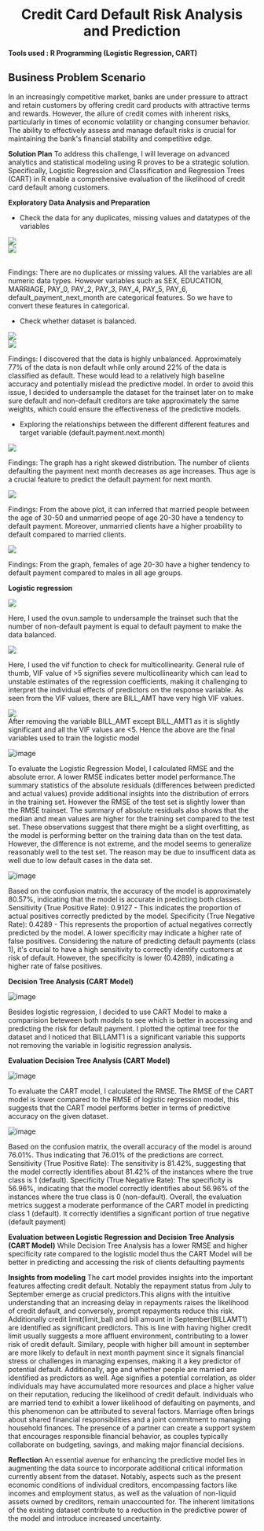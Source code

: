 <div align="center"><h1>Credit Card Default Risk Analysis and Prediction</h1></div>

__Tools used : R Programming (Logistic Regression, CART)__

__Business Problem Scenario__
-------
In an increasingly competitive market, banks are under pressure to attract and retain customers by offering credit card products with attractive terms and rewards. However, the allure of credit comes with inherent risks, particularly in times of economic volatility or changing consumer behavior. The ability to effectively assess and manage default risks is crucial for maintaining the bank's financial stability and competitive edge.


__Solution Plan__
To address this challenge, I will leverage on advanced analytics and statistical modeling using R proves to be a strategic solution. Specifically, Logistic Regression and Classification and Regression Trees (CART) in R enable a comprehensive evaluation of the likelihood of credit card default among customers. 


__Exploratory Data Analysis and Preparation__

+ Check the data for any duplicates, missing values and datatypes of the variables

<div align="left"><img src="images/data_types.png"/></div>
<div align="left"><img src="images/duplicate_missing.png"/></div>

<br>
  
Findings: There are no duplicates or missing values. All the variables are all numeric data types. However variables such as SEX, EDUCATION, MARRIAGE, PAY_0, PAY_2, PAY_3, PAY_4, PAY_5, PAY_6, default_payment_next_month are categorical features. So we have to convert these features in categorical.

+ Check whether dataset is balanced.

<div align="left"><img src="images/def_nondef_plot.png"/></div>
<div align="left"><img src="images/prop_table.png"/></div>

Findings: I discovered that the data is highly unbalanced. Approximately 77% of the data is non default while only around 22% of the data is classified as default. These would lead to a relatively high baseline accuracy and potentially mislead the predictive model. In order to avoid this issue, I decided to undersample the dataset for the trainset later on to make sure default and non-default creditors are take approximately the same weights, which could ensure the effectiveness of the predictive models. 

+ Exploring the relationships between the different different features and target variable (default.payment.next.month)

<div align="left"><img src="images/def_age.png"/></div>

Findings: The graph has a right skewed distribution. The number of clients defaulting the payment next month decreases as age increases. Thus age is a crucial feature to predict the default payment for next month.

<div align="left"><img src="images/age_marriage_def.png"/></div>

Findings: From the above plot, it can inferred that married people between the age of 30-50 and unmarried peope of age 20-30 have a tendency to default payment. Moreover, unmarried clients have a higher proability to default compared to married clients. 

<div align="left"><img src="images/sex_age.png"/></div>

Findings: From the graph, females of age 20-30 have a higher tendency to default payment compared to males in all age groups. 

__Logistic regression__

<div align="left"><img src="images/under_sample.png"/></div>

Here, I used the ovun.sample to undersample the trainset such that the number of non-default payment is equal to default payment to make the data balanced.

<div align="left"><img src="images/multicollinearity.png"/></div>

Here, I used the vif function to check for multicollinearity. General rule of thumb, VIF value of >5 signifies severe multicollinearity which can lead to unstable estimates of the regression coefficients, making it challenging to interpret the individual effects of predictors on the response variable. As seen from the VIF values, there are BILL_AMT have very high VIF values.

<div align="left"><img src="images/final_var.png"/></div
                                                             
After removing the variable BILL_AMT except BILL_AMT1 as it is slightly significant and all the VIF values are <5. Hence the above are the final variables used to train the logistic model 

![image](https://github.com/PehJiaYuan/Credit-Card-Default-Analysis-and-Prediction-using-R-programming/assets/160102531/955e831a-08d8-4d20-a1bb-74574d42c43c)

To evaluate the Logistic Regression Model, I calculated RMSE and the absolute error. A lower RMSE indicates better model performance.The summary statistics of the absolute residuals (differences between predicted and actual values) provide additional insights into the distribution of errors in the training set. However the RMSE of the test set is slightly lower than the RMSE trainset. The summary of absolute residuals also shows that the median and mean values are higher for the training set compared to the test set. These observations suggest that there might be a slight overfitting, as the model is performing better on the training data than on the test data. However, the difference is not extreme, and the model seems to generalize reasonably well to the test set. The reason may be due to insufficent data as well due to low default cases in the data set. 

![image](https://github.com/PehJiaYuan/Credit-Card-Default-Analysis-and-Prediction-using-R-programming/assets/160102531/708cc21c-a43d-42f4-ab60-ee6b5ef30fd2)

Based on the confusion matrix, the accuracy of the model is approximately 80.57%, indicating that the model is accurate in predicting both classes. Sensitivity (True Positive Rate): 0.9127 - This indicates the proportion of actual positives correctly predicted by the model. Specificity (True Negative Rate): 0.4289 - This represents the proportion of actual negatives correctly predicted by the model. A lower specificity may indicate a higher rate of false positives. Considering the nature of predicting default payments (class 1), it's crucial to have a high sensitivity to correctly identify customers at risk of default.  However, the specificity is lower (0.4289), indicating a higher rate of false positives.


__Decision Tree Analysis (CART Model)__

![image](https://github.com/PehJiaYuan/Credit-Card-Default-Analysis-and-Prediction-using-R-programming/assets/160102531/766411bf-a891-4ebf-a2b5-11db6e926ad4)

Besides logistic regression, I decided to use CART Model to make a comparision beteween both models to see which is better in accessing and predicting the risk for default payment. I plotted the optimal tree for the dataset and I noticed that BILLAMT1 is a significant variable this supports not removing the variable in logisitic regression analysis. 

__Evaluation Decision Tree Analysis (CART Model)__

![image](https://github.com/PehJiaYuan/Credit-Card-Default-Analysis-and-Prediction-using-R-programming/assets/160102531/0aa55ea0-1c03-4027-92c1-f37c9bfe92fc)

To evaluate the CART model, I calculated the RMSE. The RMSE of the CART model is lower compared to the RMSE of logistic regression model, this suggests that the CART model performs better in terms of predictive accuracy on the given dataset.

![image](https://github.com/PehJiaYuan/Credit-Card-Default-Analysis-and-Prediction-using-R-programming/assets/160102531/16e3fa3c-d822-4227-bb75-8ef90494364c)

Based on the confusion matrix, the overall accuracy of the model is around 76.01%. Thus indicating that 76.01% of the predictions are correct. Sensitivity (True Positive Rate): The sensitivity is 81.42%, suggesting that the model correctly identifies about 81.42% of the instances where the true class is 1 (default). Specificity (True Negative Rate): The specificity is 56.96%, indicating that the model correctly identifies about 56.96% of the instances where the true class is 0 (non-default). Overall, the evaluation metrics suggest a moderate performance of the CART model in predicting class 1 (default). It correctly identifies a significant portion of true negative (default payment) 


__Evaluation between Logistic Regression and Decision Tree Analysis (CART Model)__
While Decision Tree Analysis has a lower RMSE and higher specificity rate compared to the logistic model thus the CART Model will be better in predicting and accessing the risk of clients defaulting payments 

__Insights from modeling__
The cart model provides insights into the important features affecting credit default. Notably the repayment status from July to September emerge as crucial predictors.This aligns with the intuitive understanding that an increasing delay in repayments raises the likelihood of credit default, and conversely, prompt repayments reduce this risk.
Additionally credit limit(limit_bal) and bill amount in September(BILLAMT1) are identified as significant predictors. This is line with having higher credit limit usually suggests a more affluent environment, contributing to a lower risk of credit default. Similary, people with higher bill amount in september are more likely to default in next month payment since it signals financial stress or challenges in managing expenses, making it a key predictor of potential default. Additionally, age and whether people are married are identified as predictors as well. Age signifies a potential correlation, as older individuals may have accumulated more resources and place a higher value on their reputation, reducing the likelihood of credit default. Individuals who are married tend to exhibit a lower likelihood of defaulting on payments, and this phenomenon can be attributed to several factors. Marriage often brings about shared financial responsibilities and a joint commitment to managing household finances. The presence of a partner can create a support system that encourages responsible financial behavior, as couples typically collaborate on budgeting, savings, and making major financial decisions.

__Reflection__
An essential avenue for enhancing the predictive model lies in augmenting the data source to incorporate additional critical information currently absent from the dataset. Notably, aspects such as the present economic conditions of individual creditors, encompassing factors like incomes and employment status, as well as the valuation of non-liquid assets owned by creditors, remain unaccounted for. The inherent limitations of the existing dataset contribute to a reduction in the predictive power of the model and introduce increased uncertainty.
